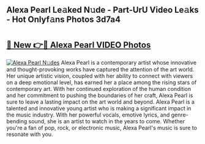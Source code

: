 ## Alexa Pearl Le𝚊ked N𝚞de - Part-UrU Video Le𝚊ks - Hot Onlyf𝚊ns Photos 3d7a4

# <h2><a href="http://ab52465.deff.icu/?id=Alexa+Pearl">🔗 New 👉🔴 Alexa Pearl VIDEO Photos</a></h2>

[![Alexa Pearl N𝚞des](https://i.imgur.com/rIISA9y.gif)](http://ab52465.deff.icu/?id=Alexa+Pearl)
Alexa Pearl is a contemporary artist whose innovative and thought-provoking works have captured the attention of the art world. Her unique artistic vision, coupled with her ability to connect with viewers on a deep emotional level, has earned her a place among the rising stars of contemporary art. With her continued exploration of the human condition and her commitment to pushing the boundaries of her craft, Alexa Pearl is sure to leave a lasting impact on the art world and beyond. Alexa Pearl is a talented and innovative young artist who is making a significant impact in the music industry. With her powerful vocals, emotive lyrics, and genre-bending sound, she is an artist to watch in the years to come. Whether you're a fan of pop, rock, or electronic music, Alexa Pearl's music is sure to resonate with you.

